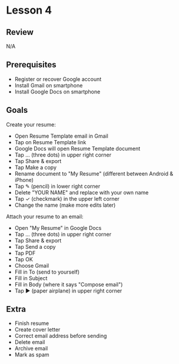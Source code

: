 # Lesson 4

## Review

N/A

## Prerequisites

- Register or recover Google account
- Install Gmail on smartphone
- Install Google Docs on smartphone

## Goals

Create your resume:

- Open Resume Template email in Gmail
- Tap on Resume Template link
- Google Docs will open Resume Template document
- Tap ... (three dots) in upper right corner
- Tap Share & export
- Tap Make a copy
- Rename document to "My Resume" (different between Android & iPhone)
- Tap ✎ (pencil) in lower right corner
- Delete "YOUR NAME" and replace with your own name
- Tap ✓ (checkmark) in the upper left corner
- Change the name (make more edits later)

Attach your resume to an email:

- Open "My Resume" in Google Docs
- Tap ... (three dots) in upper right corner
- Tap Share & export
- Tap Send a copy
- Tap PDF
- Tap OK
- Choose Gmail
- Fill in To (send to yourself)
- Fill in Subject
- Fill in Body (where it says "Compose email")
- Tap ▶ (paper airplane) in upper right corner

## Extra

- Finish resume
- Create cover letter
- Correct email address before sending
- Delete email
- Archive email
- Mark as spam
